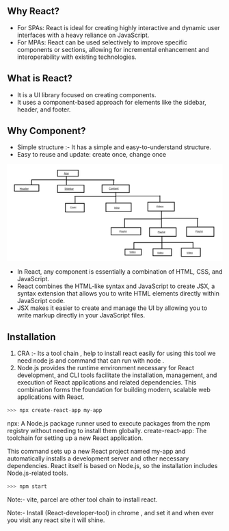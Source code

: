 ## Why React?

- For SPAs: React is ideal for creating highly interactive and dynamic user interfaces with a heavy reliance on JavaScript.
- For MPAs: React can be used selectively to improve specific components or sections, allowing for incremental enhancement and interoperability with existing technologies.

## What is React?

- It is a UI library focused on creating components.
- It uses a component-based approach for elements like the sidebar, header, and footer.

## Why Component?

- Simple structure :- It has a simple and easy-to-understand structure.
- Easy to reuse and update: create once, change once

<img src="./tree.png" />

- In React, any component is essentially a combination of HTML, CSS, and JavaScript.
-  React combines the HTML-like syntax and JavaScript to create JSX, a syntax extension that allows you to write HTML elements directly within JavaScript code.
- JSX makes it easier to create and manage the UI by allowing you to write markup directly in your JavaScript files.


## Installation

1. CRA :- Its a tool chain , help to install react easily for using this tool we need node js and command that can run with node .
2. Node.js provides the runtime environment necessary for React development, and CLI tools facilitate the installation, management, and execution of React applications and related dependencies. This combination forms the foundation for building modern, scalable web applications with React.

```javascript
>>> npx create-react-app my-app
```
npx: A Node.js package runner used to execute packages from the npm registry without needing to install them globally.
create-react-app: The toolchain for setting up a new React application.

This command sets up a new React project named my-app and automatically installs a development server and other necessary dependencies. React itself is based on Node.js, so the installation includes Node.js-related tools.

```javascript
>>> npm start
```


Note:- vite, parcel are other tool chain to install react.

Note:- Install (React-developer-tool) in chrome , and set it and when ever you visit any react site it will shine.

































